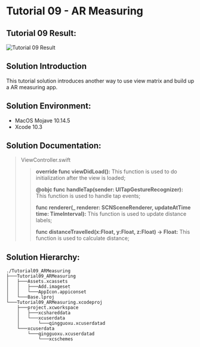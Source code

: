 Tutorial 09 - AR Measuring
====================

## Tutorial 09 Result:
![Tutorial 09 Result](https://github.com/jingyangcarl/Resources/blob/master/ARKitTutorial/Tutorial09_ARMeasuring/result.gif)

## Solution Introduction
This tutorial solution introduces another way to use view matrix and build up a AR measuring app.

## Solution Environment:
* MacOS Mojave 10.14.5
* Xcode 10.3

## Solution Documentation:
> ViewController.swift
>
>> **override func viewDidLoad():** This function is used to do initialization after the view is loaded;
>>
>> **@objc func handleTap(sender: UITapGestureRecognizer):** This function is used to handle tap events;
>>
>> **func renderer(_ renderer: SCNSceneRenderer, updateAtTime time: TimeInterval):** This function is used to update distance labels;
>>
>> **func distanceTravelled(x:Float, y:Float, z:Float) -> Float:** This function is used to calculate distance;

## Solution Hierarchy:
```
./Tutorial09_ARMeasuring
├───Tutorial09_ARMeasuring
│   ├───Assets.xcassets
│   │   ├───Add.imageset
│   │   └───AppIcon.appiconset
│   └───Base.lproj
└───Tutorial09_ARMeasuring.xcodeproj
    ├───project.xcworkspace
    │   ├───xcshareddata
    │   └───xcuserdata
    │       └───qingguoxu.xcuserdatad
    └───xcuserdata
        └───qingguoxu.xcuserdatad
            └───xcschemes
```
